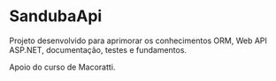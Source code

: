 # SandubaApi
Projeto desenvolvido para aprimorar os conhecimentos ORM, Web API ASP.NET, documentação, testes e fundamentos.


Apoio do curso de Macoratti.

